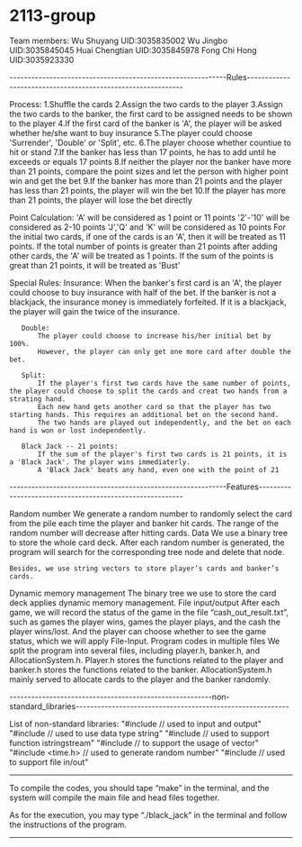 # 2113-group

Team members:
Wu Shuyang UID:3035835002
Wu Jingbo UID:3035845045
Huai Chengtian UID:3035845978
Fong Chi Hong UID:3035923330

------------------------------------------------------------Rules------------------------------------------------------------

Process: 
           1.Shuffle the cards
           2.Assign the two cards to the player
           3.Assign the two cards to the banker, the first card to be assigned needs to be shown to the player
           4.If the first card of the banker is 'A', the player will be asked whether he/she want to buy insurance
           5.The player could choose 'Surrender', 'Double' or 'Split', etc.
           6.The player choose whether countiue to hit or stand
           7.If the banker has less than 17 points, he has to add until he exceeds or equals 17 points
           8.If neither the player nor the banker have more than 21 points, compare the point sizes and let the person with higher point win and get the bet
           9.If the banker has more than 21 points and the player has less than 21 points, the player will win the bet 
           10.If the player has more than 21 points, the player will lose the bet directly
           


Point Calculation: 
           'A' will be considered as 1 point or 11 points
           '2'-'10' will be considered as 2-10 points
           'J','Q' and 'K' will be considered as 10 points
           For the initial two cards, if one of the cards is an 'A', then it will be treated as 11 points. 
           If the total number of points is greater than 21 points after adding other cards, the 'A' will be treated as 1 points.
           If the sum of the points is great than 21 points, it will be treated as 'Bust'


Special Rules: 
       Insurance: 
           When the banker's first card is an 'A', the player could choose to buy insurance with half of the bet.
           If the banker is not a blackjack, the insurance money is immediately forfeited. If it is a blackjack, the player will gain the twice of the insurance.

       Double: 
           The player could choose to increase his/her initial bet by 100%.
           However, the player can only get one more card after double the bet.

       Split: 
           If the player's first two cards have the same number of points, the player could choose to split the cards and creat two hands from a strating hand.
           Each new hand gets another card so that the player has two starting hands. This requires an additional bet on the second hand.
           The two hands are played out independently, and the bet on each hand is won or lost independently.

       Black Jack -- 21 points: 
           If the sum of the player's first two cards is 21 points, it is a 'Black Jack'. The player wins immediaterly.
           A 'Black Jack' beats any hand, even one with the point of 21

------------------------------------------------------------Features---------------------------------------------------------

Random number
    We generate a random number to randomly select the card from the pile each time the player and banker hit cards. The range of the random number will decrease after hitting cards.
Data
    We use a binary tree to store the whole card deck. After each random number is generated, the program will search for the corresponding tree node and delete that node. 

    Besides, we use string vectors to store player’s cards and banker’s cards. 
Dynamic memory management
    The binary tree we use to store the card deck applies dynamic memory management. 
File input/output
    After each game, we will record the status of the game in the file “cash_out_result.txt”, such as games the player wins, games the player plays, and the cash the player wins/lost. And the player can choose whether to see the game status, which we will apply File-Input.
Program codes in multiple files
    We split the program into several files, including player.h, banker.h, and AllocationSystem.h. Player.h stores the functions related to the player and banker.h stores the functions related to the banker. AllocationSystem.h mainly served to allocate cards to the player and the banker randomly. 

--------------------------------------------------------non-standard_libraries-----------------------------------------------------------

List of non-standard libraries:
"#include <iostream> // used to input and output"
"#include <string> // used to use data type string"
"#include <sstream> // used to support function istringstream"
"#include <vector> // to support the usage of vector"
"#include <time.h> // used to generate random number"
"#include <fstream> // used to support file in/out"

-----------------------------------------------------------------------------------------------------------------------------

To compile the codes, you should tape “make” in the terminal, and the system will compile the main file and head files together.

As for the execution, you may type “./black_jack” in the terminal and follow the instructions of the program.

-----------------------------------------------------------------------------------------------------------------------------